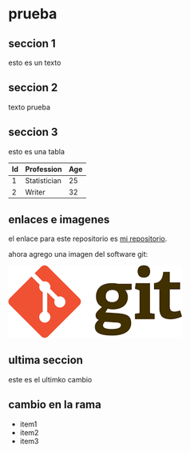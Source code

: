 # prueba

## seccion 1

esto es un texto

## seccion 2

texto prueba

## seccion 3

esto es una tabla

|Id | Profession | Age |
|-- | -- | -- |
|1 | Statistician | 25 |
|2 | Writer | 32 |

## enlaces e imagenes 

el enlace para este repositorio es [mi repositorio](https://github.com/SLliuyacc/prueba).

ahora agrego una imagen del software git:

![git](figuras/imagen.png)

## ultima seccion

este es el ultimko cambio

## cambio en la rama

- item1
- item2
- item3
